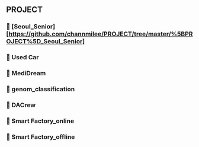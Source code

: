 ## PROJECT


### :tomato: [Seoul_Senior][https://github.com/channmilee/PROJECT/tree/master/%5BPROJECT%5D_Seoul_Senior]

### :tomato: Used Car

### :tomato: MediDream

### :tomato: genom_classification

### :tomato: DACrew

### :tomato: Smart Factory_online

### :tomato: Smart Factory_offline
